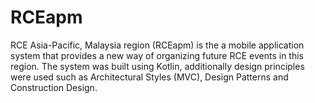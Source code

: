 # RCEapm
RCE Asia-Pacific, Malaysia region (RCEapm) is the a mobile application system that provides a new way of organizing future RCE events in this region. The system was built using Kotlin, additionally design principles were used such as Architectural Styles (MVC), Design Patterns and Construction Design.

